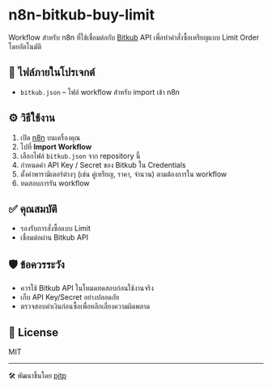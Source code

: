 # n8n-bitkub-buy-limit

Workflow สำหรับ n8n ที่ใช้เชื่อมต่อกับ [Bitkub](https://www.bitkub.com) API เพื่อทำคำสั่งซื้อเหรียญแบบ Limit Order โดยอัตโนมัติ

## 📁 ไฟล์ภายในโปรเจกต์

- `bitkub.json` – ไฟล์ workflow สำหรับ import เข้า n8n

## ⚙️ วิธีใช้งาน

1. เปิด [n8n](https://n8n.io/) บนเครื่องคุณ
2. ไปที่ **Import Workflow**
3. เลือกไฟล์ `bitkub.json` จาก repository นี้
4. กำหนดค่า API Key / Secret ของ Bitkub ใน Credentials
5. ตั้งค่าพารามิเตอร์ต่างๆ (เช่น คู่เหรียญ, ราคา, จำนวน) ตามต้องการใน workflow
6. ทดสอบการรัน workflow

## ✅ คุณสมบัติ

- รองรับการสั่งซื้อแบบ Limit
- เชื่อมต่อผ่าน Bitkub API

## 🛡️ ข้อควรระวัง

- ควรใช้ Bitkub API ในโหมดทดสอบก่อนใช้งานจริง
- เก็บ API Key/Secret อย่างปลอดภัย
- ตรวจสอบค่าเงินก่อนซื้อเพื่อหลีกเลี่ยงความผิดพลาด

## 📄 License

MIT

---

🛠 พัฒนาขึ้นโดย [pjtp](https://github.com/pjtp)
